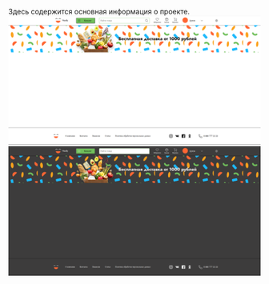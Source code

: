 Здесь содержится основная информация о проекте.
![Alt text](/PhotoForReadMe/image.png)
![Alt text](/PhotoForReadMe/image2.png)
